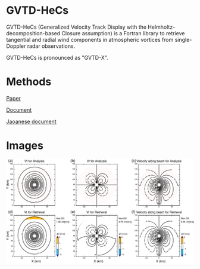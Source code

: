 <!--# ToRMHOWe (ともえ)
ToRMHOWe (Tropical-cyclone circulation Retrieval Method based on the Helmholtz decomposition from Observation of single-Doppler Weather radars) is a Fortran library to retrieve tangential and radial wind components in atmospheric vortices from single-Doppler radar observations. 

ToRMHOWe is pronounced as "To-Moe" and written as 鞆絵 or 巴 in Chinese characters, which is come from a Japanese traditional pattern. 
-->
# GVTD-HeCs
GVTD-HeCs (Generalized Velocity Track Display with the Helmholtz-decomposition-based Closure assumption) is a Fortran library to retrieve tangential and radial wind components in atmospheric vortices from single-Doppler radar observations. 

GVTD-HeCs is pronounced as "GVTD-X". 


# Methods
[Paper](https://doi.org/)

[Document](https://tomonori-93.github.io/GVTD-HeCs/ford-doc/index.html)

[Jaoanese document](doc/formulation.pdf)

# Images
![Test Image 1](image/image1.png)


